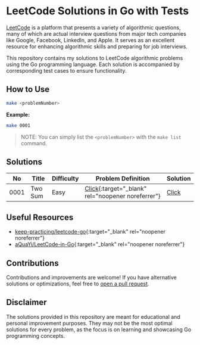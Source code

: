 # LeetCode Solutions in Go with Tests

[LeetCode](https://leetcode.com/problemset/all/) is a platform that presents a variety of algorithmic questions, many of which are actual interview questions from major tech companies like Google, Facebook, LinkedIn, and Apple. It serves as an excellent resource for enhancing algorithmic skills and preparing for job interviews.

This repository contains my solutions to LeetCode algorithmic problems using the Go programming language. Each solution is accompanied by corresponding test cases to ensure functionality.

## How to Use

```bash
make <problemNumber>
```

**Example:**

```bash
make 0001
```

> NOTE: You can simply list the `<problemNumber>` with the `make list` command.

## Solutions

| No   | Title   | Difficulty | Problem Definition                                                                         | Solution                |
| ---- | ------- | ---------- | ------------------------------------------------------------------------------------------ | ----------------------- |
| 0001 | Two Sum | Easy       | [Click](https://leetcode.com/problems/two-sum){:target="_blank" rel="noopener noreferrer"} | [Click](solutions/0001) |

## Useful Resources

- [keep-practicing/leetcode-go](https://github.com/keep-practicing/leetcode-go){:target="_blank" rel="noopener noreferrer"}
- [aQuaYi/LeetCode-in-Go](https://github.com/aQuaYi/LeetCode-in-Go){:target="_blank" rel="noopener noreferrer"}

## Contributions

Contributions and improvements are welcome! If you have alternative solutions or optimizations, feel free to [open a pull request](https://github.com/m18unet/leetcode-go-with-tests/pulls).

## Disclaimer

The solutions provided in this repository are meant for educational and personal improvement purposes. They may not be the most optimal solutions for every problem, as the focus is on learning and showcasing Go programming concepts.
